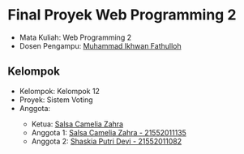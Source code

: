 # Final Proyek Web Programming 2
<ul>
  <li>Mata Kuliah: Web Programming 2</li>
  <li>Dosen Pengampu: <a href="https://github.com/Muhammad-Ikhwan-Fathulloh">Muhammad Ikhwan Fathulloh</a></li>
</ul>

## Kelompok
<ul>
  <li>Kelompok: Kelompok 12</li>
  <li>Proyek: Sistem Voting</li>
  <li>Anggota:</li>
  <ul>
    <li>Ketua: <a href="https://github.com/SalsaCZA">Salsa Camelia Zahra</a></li>
    <li>Anggota 1: <a href="https://github.com/SalsaCZA">Salsa Camelia Zahra - 21552011135</a></li>
    <li>Anggota 2: <a href="https://github.com/syxherr">Shaskia Putri Devi - 21552011082</a></li>
  </ul>
</ul>
 
